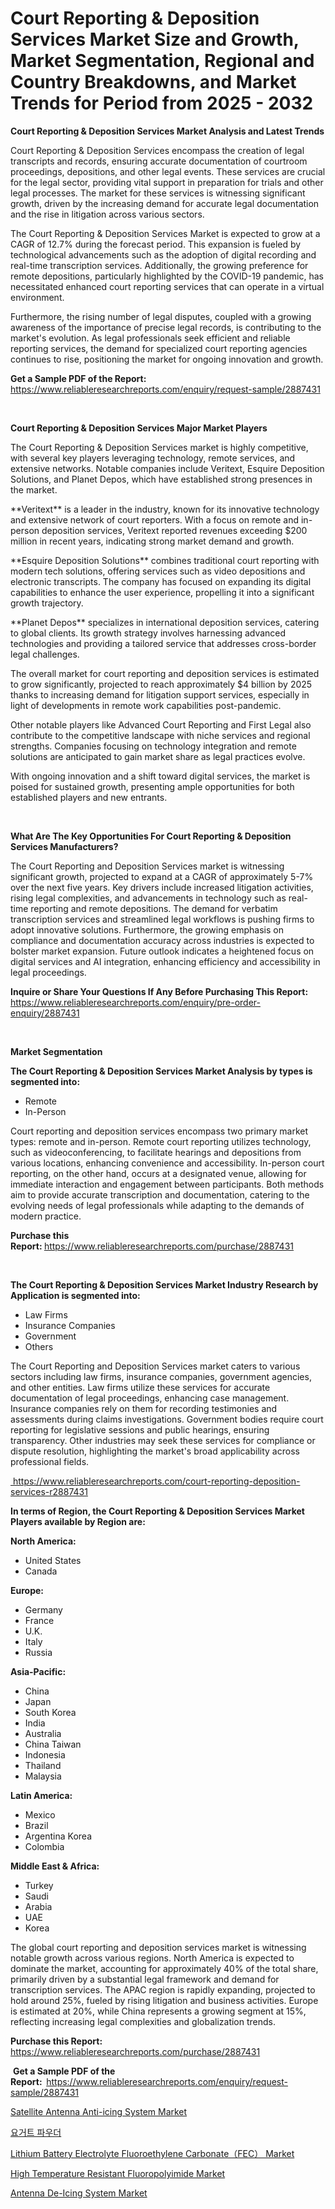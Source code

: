<p><h1>Court Reporting & Deposition Services Market Size and Growth, Market Segmentation, Regional and Country Breakdowns, and Market Trends for Period from 2025 -  2032</h1></p><p><strong>Court Reporting & Deposition Services Market Analysis and Latest Trends</strong></p>
<p><p>Court Reporting & Deposition Services encompass the creation of legal transcripts and records, ensuring accurate documentation of courtroom proceedings, depositions, and other legal events. These services are crucial for the legal sector, providing vital support in preparation for trials and other legal processes. The market for these services is witnessing significant growth, driven by the increasing demand for accurate legal documentation and the rise in litigation across various sectors.</p><p>The Court Reporting & Deposition Services Market is expected to grow at a CAGR of 12.7% during the forecast period. This expansion is fueled by technological advancements such as the adoption of digital recording and real-time transcription services. Additionally, the growing preference for remote depositions, particularly highlighted by the COVID-19 pandemic, has necessitated enhanced court reporting services that can operate in a virtual environment.</p><p>Furthermore, the rising number of legal disputes, coupled with a growing awareness of the importance of precise legal records, is contributing to the market's evolution. As legal professionals seek efficient and reliable reporting services, the demand for specialized court reporting agencies continues to rise, positioning the market for ongoing innovation and growth.</p></p>
<p><strong>Get a Sample PDF of the Report:&nbsp;</strong> <a href="https://www.reliableresearchreports.com/enquiry/request-sample/2887431?utm_campaign=40&utm_medium=2&utm_source=Github&utm_content=ia&utm_term=14032025&utm_id=court-reporting-deposition-services">https://www.reliableresearchreports.com/enquiry/request-sample/2887431</a></p>
<p>&nbsp;</p>
<p><strong>Court Reporting & Deposition Services Major Market Players</strong></p>
<p><p>The Court Reporting & Deposition Services market is highly competitive, with several key players leveraging technology, remote services, and extensive networks. Notable companies include Veritext, Esquire Deposition Solutions, and Planet Depos, which have established strong presences in the market.</p><p>**Veritext** is a leader in the industry, known for its innovative technology and extensive network of court reporters. With a focus on remote and in-person deposition services, Veritext reported revenues exceeding $200 million in recent years, indicating strong market demand and growth.</p><p>**Esquire Deposition Solutions** combines traditional court reporting with modern tech solutions, offering services such as video depositions and electronic transcripts. The company has focused on expanding its digital capabilities to enhance the user experience, propelling it into a significant growth trajectory.</p><p>**Planet Depos** specializes in international deposition services, catering to global clients. Its growth strategy involves harnessing advanced technologies and providing a tailored service that addresses cross-border legal challenges.</p><p>The overall market for court reporting and deposition services is estimated to grow significantly, projected to reach approximately $4 billion by 2025 thanks to increasing demand for litigation support services, especially in light of developments in remote work capabilities post-pandemic.</p><p>Other notable players like Advanced Court Reporting and First Legal also contribute to the competitive landscape with niche services and regional strengths. Companies focusing on technology integration and remote solutions are anticipated to gain market share as legal practices evolve.</p><p>With ongoing innovation and a shift toward digital services, the market is poised for sustained growth, presenting ample opportunities for both established players and new entrants.</p></p>
<p>&nbsp;</p>
<p><strong>What Are The Key Opportunities For Court Reporting & Deposition Services Manufacturers?</strong></p>
<p><p>The Court Reporting and Deposition Services market is witnessing significant growth, projected to expand at a CAGR of approximately 5-7% over the next five years. Key drivers include increased litigation activities, rising legal complexities, and advancements in technology such as real-time reporting and remote depositions. The demand for verbatim transcription services and streamlined legal workflows is pushing firms to adopt innovative solutions. Furthermore, the growing emphasis on compliance and documentation accuracy across industries is expected to bolster market expansion. Future outlook indicates a heightened focus on digital services and AI integration, enhancing efficiency and accessibility in legal proceedings.</p></p>
<p><strong>Inquire or Share Your Questions If Any Before Purchasing This Report:</strong> <a href="https://www.reliableresearchreports.com/enquiry/pre-order-enquiry/2887431?utm_campaign=40&utm_medium=2&utm_source=Github&utm_content=ia&utm_term=14032025&utm_id=court-reporting-deposition-services">https://www.reliableresearchreports.com/enquiry/pre-order-enquiry/2887431</a></p>
<p>&nbsp;</p>
<p><strong>Market Segmentation</strong></p>
<p><strong>The Court Reporting & Deposition Services Market Analysis by types is segmented into:</strong></p>
<p><ul><li>Remote</li><li>In-Person</li></ul></p>
<p><p>Court reporting and deposition services encompass two primary market types: remote and in-person. Remote court reporting utilizes technology, such as videoconferencing, to facilitate hearings and depositions from various locations, enhancing convenience and accessibility. In-person court reporting, on the other hand, occurs at a designated venue, allowing for immediate interaction and engagement between participants. Both methods aim to provide accurate transcription and documentation, catering to the evolving needs of legal professionals while adapting to the demands of modern practice.</p></p>
<p><strong>Purchase this Report:&nbsp;</strong><a href="https://www.reliableresearchreports.com/purchase/2887431?utm_campaign=40&utm_medium=2&utm_source=Github&utm_content=ia&utm_term=14032025&utm_id=court-reporting-deposition-services">https://www.reliableresearchreports.com/purchase/2887431</a></p>
<p>&nbsp;</p>
<p><strong>The Court Reporting & Deposition Services Market Industry Research by Application is segmented into:</strong></p>
<p><ul><li>Law Firms</li><li>Insurance Companies</li><li>Government</li><li>Others</li></ul></p>
<p><p>The Court Reporting and Deposition Services market caters to various sectors including law firms, insurance companies, government agencies, and other entities. Law firms utilize these services for accurate documentation of legal proceedings, enhancing case management. Insurance companies rely on them for recording testimonies and assessments during claims investigations. Government bodies require court reporting for legislative sessions and public hearings, ensuring transparency. Other industries may seek these services for compliance or dispute resolution, highlighting the market's broad applicability across professional fields.</p></p>
<p><a href="https://www.reliableresearchreports.com/court-reporting-deposition-services-r2887431?utm_campaign=40&utm_medium=2&utm_source=Github&utm_content=ia&utm_term=14032025&utm_id=court-reporting-deposition-services">&nbsp;https://www.reliableresearchreports.com/court-reporting-deposition-services-r2887431</a></p>
<p><strong>In terms of Region, the Court Reporting & Deposition Services Market Players available by Region are:</strong></p>
<p>
    <p> <strong> North America: </strong>
        <ul>
            <li>United States</li>
            <li>Canada</li>
        </ul>
        </p> 
    <p> <strong> Europe: </strong>
        <ul>
            <li>Germany</li>
            <li>France</li>
            <li>U.K.</li>
            <li>Italy</li>
            <li>Russia</li>
        </ul>
        </p> 
    <p> <strong> Asia-Pacific: </strong>
        <ul>
            <li>China</li>
            <li>Japan</li>
            <li>South Korea</li>
            <li>India</li>
            <li>Australia</li>
            <li>China Taiwan</li>
            <li>Indonesia</li>
            <li>Thailand</li>
            <li>Malaysia</li>
        </ul>
        </p> 
    <p> <strong> Latin America: </strong>
        <ul>
            <li>Mexico</li>
            <li>Brazil</li>
            <li>Argentina Korea</li>
            <li>Colombia</li>
        </ul>
        </p> 
    <p> <strong> Middle East & Africa: </strong>
        <ul>
            <li>Turkey</li>
            <li>Saudi</li>
            <li>Arabia</li>
            <li>UAE</li>
            <li>Korea</li>
        </ul>
    </p>
    </p>
<p><p>The global court reporting and deposition services market is witnessing notable growth across various regions. North America is expected to dominate the market, accounting for approximately 40% of the total share, primarily driven by a substantial legal framework and demand for transcription services. The APAC region is rapidly expanding, projected to hold around 25%, fueled by rising litigation and business activities. Europe is estimated at 20%, while China represents a growing segment at 15%, reflecting increasing legal complexities and globalization trends.</p></p>
<p><strong>Purchase this Report: </strong><a href="https://www.reliableresearchreports.com/purchase/2887431?utm_campaign=40&utm_medium=2&utm_source=Github&utm_content=ia&utm_term=14032025&utm_id=court-reporting-deposition-services">https://www.reliableresearchreports.com/purchase/2887431</a></p>
<p>&nbsp;<strong>Get a Sample PDF of the Report:&nbsp;&nbsp;</strong><a href="https://www.reliableresearchreports.com/enquiry/request-sample/2887431?utm_campaign=40&utm_medium=2&utm_source=Github&utm_content=ia&utm_term=14032025&utm_id=court-reporting-deposition-services">https://www.reliableresearchreports.com/enquiry/request-sample/2887431</a></p>
<p><strong></strong></p>
<p><p><a href="https://github.com/muoioconzej8/Market-Research-Report-List-1/blob/main/satellite-antenna-anti-icing-system-market.md?utm_campaign=40&utm_medium=2&utm_source=Github&utm_content=ia&utm_term=14032025&utm_id=court-reporting-deposition-services">Satellite Antenna Anti-icing System Market</a></p><p><a href="https://github.com/sougarounis/Market-Research-Report-List-7/blob/main/370469645368.md?utm_campaign=40&utm_medium=2&utm_source=Github&utm_content=ia&utm_term=14032025&utm_id=court-reporting-deposition-services">요거트 파우더</a></p><p><a href="https://github.com/minakibanov/Market-Research-Report-List-1/blob/main/lithium-battery-electrolyte-fluoroethylene-carbonatefec-market.md?utm_campaign=40&utm_medium=2&utm_source=Github&utm_content=ia&utm_term=14032025&utm_id=court-reporting-deposition-services">Lithium Battery Electrolyte Fluoroethylene Carbonate（FEC） Market</a></p><p><a href="https://github.com/rvadencho/Market-Research-Report-List-1/blob/main/high-temperature-resistant-fluoropolyimide-market.md?utm_campaign=40&utm_medium=2&utm_source=Github&utm_content=ia&utm_term=14032025&utm_id=court-reporting-deposition-services">High Temperature Resistant Fluoropolyimide Market</a></p><p><a href="https://github.com/gripeluigstt/Market-Research-Report-List-1/blob/main/antenna-de-icing-system-market.md?utm_campaign=40&utm_medium=2&utm_source=Github&utm_content=ia&utm_term=14032025&utm_id=court-reporting-deposition-services">Antenna De-Icing System Market</a></p></p>